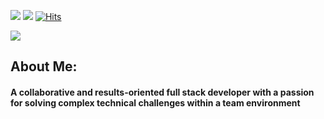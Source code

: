 [![](https://img.shields.io/badge/LinkedIn-DonRyu-blue?logo=Linkedin&logoColor=blue&labelColor=black)](https://www.linkedin.com/in/dongheonryu//)
[![](https://img.shields.io/badge/Gmail-donryu1031%40gmail.com-red?logo=Gmail&logoColor=Red&labelColor=black)](mailto:donryu1031@gmail.com)
[![Hits](https://hits.seeyoufarm.com/api/count/incr/badge.svg?url=https%3A%2F%2Fgithub.com%2FDonRyu%2Fhit-counter&count_bg=%2379C83D&title_bg=%23555555&icon=&icon_color=%23E7E7E7&title=hits&edge_flat=false)](https://hits.seeyoufarm.com)  

![](https://github.com/DonRyu/DonRyu/blob/main/AboutMe.png)

## About Me:
#### A collaborative and results-oriented full stack developer with a passion for solving complex technical challenges within a team environment



